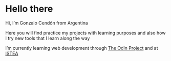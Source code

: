 # Hello there

<p>Hi, I’m Gonzalo Cendón from Argentina</p>
<p>Here you will find practice my projects with learning purposes and also how I try new tools that I learn along the way </p>
<p>I’m currently learning web development through <a href="https://www.theodinproject.com/">The Odin Project</a> and at <a href="https://www.istea.edu.ar/">ISTEA</a></p>
